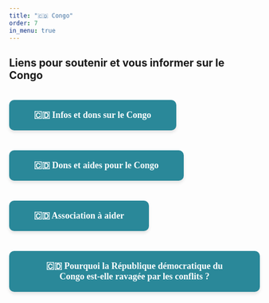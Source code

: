 ```yaml
---
title: "🇨🇩 Congo"
order: 7
in_menu: true
---
```

## Liens pour soutenir et vous informer sur le Congo

<a href="https://linktr.ee/focuscongo" target="_blank" style="text-decoration: none; background-color: #2a8899; color: white; padding: 20px 50px; margin: 20px 0; border-radius: 10px; width: auto; text-align: center; font-size: 18px; font-family: Georgia, serif; font-weight: bold; box-shadow: 0px 4px 6px rgba(0, 0, 0, 0.1); display: inline-block;">
🇨🇩 Infos et dons sur le Congo
</a>

<a href="https://linktr.ee/freedrcongo" target="_blank" style="text-decoration: none; background-color: #2a8899; color: white; padding: 20px 50px; margin: 20px 0; border-radius: 10px; width: auto; text-align: center; font-size: 18px; font-family: Georgia, serif; font-weight: bold; box-shadow: 0px 4px 6px rgba(0, 0, 0, 0.1); display: inline-block;">
🇨🇩 Dons et aides pour le Congo
</a>

<a href="https://www.focuscongo.com/en/spende/" target="_blank" style="text-decoration: none; background-color: #2a8899; color: white; padding: 20px 50px; margin: 20px 0; border-radius: 10px; width: auto; text-align: center; font-size: 18px; font-family: Georgia, serif; font-weight: bold; box-shadow: 0px 4px 6px rgba(0, 0, 0, 0.1); display: inline-block;">
🇨🇩 Association à aider
</a>

<a href="https://www.amnesty.org/fr/latest/campaigns/2024/10/why-is-the-democratic-republic-of-congo-wracked-by-conflict/" target="_blank" style="text-decoration: none; background-color: #2a8899; color: white; padding: 20px 50px; margin: 20px 0; border-radius: 10px; width: auto; text-align: center; font-size: 18px; font-family: Georgia, serif; font-weight: bold; box-shadow: 0px 4px 6px rgba(0, 0, 0, 0.1); display: inline-block;">
🇨🇩 Pourquoi la République démocratique du Congo est-elle ravagée par les conflits ? 
</a> 